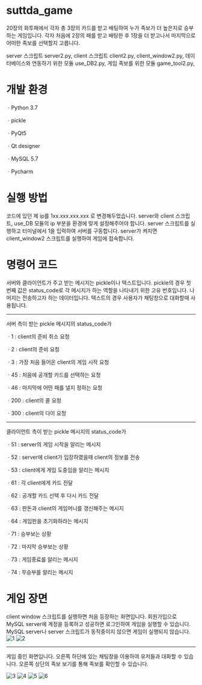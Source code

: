 # suttda_game

20장의 화투패에서 각자 총 3장의 카드를 받고 배팅하여 누가 족보가 더 높은지로 승부하는 게임입니다. 각자 처음에 2장의 패를 받고 배팅한 후 1장을 더 받고나서 마지막으로 어떠한 족보를 선택할지 고릅니다. 

server 스크립트 server2.py, client 스크립트 client2.py, client_window2.py, 데이터베이스와 연동하기 위한 모듈 use_DB2.py, 게임 족보를 위한 모듈 game_tool2.py,  


# 개발 환경

ㆍPython 3.7
 
ㆍpickle
 
ㆍPyQt5

ㆍQt designer

ㆍMySQL 5.7

ㆍPycharm


# 실행 방법
코드에 있던 제 ip를 1xx.xxx.xxx.xxx 로 변경해두었습니다. server와 client 스크립트, use_DB 모듈의 ip 부분을 환경에 맞게 설정해주어야 합니다. 
server 스크립트를 실행하고 터미널에서 1을 입력하여 서버를 구동합니다.
server가 켜지면 client_window2 스크립트를 실행하여 게임에 접속합니다. 


# 명령어 코드
서버와 클라이언트가 주고 받는 메시지는 pickle이나 텍스트입니다. 
pickle의 경우 첫 번째 값은 status_code로 각 메시지가 하는 역할을 나타내기 위한 고유 번호입니다. 나머지는 전송하고자 하는 데이터입니다. 
텍스트의 경우 사용자가 채팅창으로 대화할때 사용됩니다. 

-----------------------------------------------------------------------------------------------------------------------------------------
서버 측이 받는 pickle 메시지의 status_code가

ㆍ1  : client의 준비 취소 요청

ㆍ2  : client의 준비 요청

ㆍ3  : 가장 처음 들어온 client의 게임 시작 요청

ㆍ45  : 처음에 공개할 카드를 선택하는 요청

ㆍ46  : 마지막에 어떤 패를 낼지 정하는 요청

ㆍ200  : client의 콜 요청

ㆍ300  : client의 다이 요청



-----------------------------------------------------------------------------------------------------------------------------------------
클라이언트 측이 받는 pickle 메시지의 status_code가

ㆍ51  : server의 게임 시작을 알리는 메시지

ㆍ52  : server에 client가 입장하였을때 client의 정보를 전송

ㆍ53  : client에게 게임 도중임을 알리는 메시지

ㆍ61  : 각 client에게 카드 전달

ㆍ62  : 공개할 카드 선택 후 다시 카드 전달

ㆍ63  : 판돈과 client의 게임머니를 갱신해주는 메시지

ㆍ64  : 게임판을 초기화하라는 메시지

ㆍ71  : 승부보는 상황

ㆍ72  : 마지막 승부보는 상황

ㆍ73  : 게임종료를 알리는 메시지

ㆍ74  : 무승부를 알리는 메시지








# 게임 장면
client window 스크립트를 실행하면 처음 등장하는 화면입니다. 회원가입으로 MySQL server에 계정을 등록하고 성공하면 로그인하여 게임을 실행할 수 있습니다. MySQL server나 server 스크립트가 동작중이지 않으면 게임이 실행되지 않습니다.
![1](https://user-images.githubusercontent.com/66295630/111123080-3da79d80-85b2-11eb-87e8-b0f9625e0823.png)
![2](https://user-images.githubusercontent.com/66295630/111123084-3e403400-85b2-11eb-9304-bd79e0da7de6.png)

-------------------------------------------
게임 중인 화면입니다. 오른쪽 하단에 있는 채팅창을 이용하여 유저들과 대화할 수 있습니다. 
오른쪽 상단의 족보 보기를 통해 족보를 확인할 수 있습니다.

![3](https://user-images.githubusercontent.com/66295630/111122580-9460a780-85b1-11eb-95ce-22f02dd80beb.PNG)
![4](https://user-images.githubusercontent.com/66295630/111122584-9591d480-85b1-11eb-91dd-242034f7177d.PNG)
![5](https://user-images.githubusercontent.com/66295630/111122587-962a6b00-85b1-11eb-986a-5236721c0a05.PNG)
![6](https://user-images.githubusercontent.com/66295630/111122590-96c30180-85b1-11eb-854a-fe368c18a25a.PNG)


